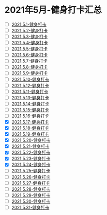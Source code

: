 # 2021年5月-健身打卡汇总
 - [ ] [2021.5.1-健身打卡](/workout/2021y-workout/2021y-5m-workout/2021.5.1workout.md)
 - [ ] [2021.5.2-健身打卡](/workout/2021y-workout/2021y-5m-workout/2021.5.2workout.md)
 - [ ] [2021.5.3-健身打卡](/workout/2021y-workout/2021y-5m-workout/2021.5.3workout.md)
 - [ ] [2021.5.4-健身打卡](/workout/2021y-workout/2021y-5m-workout/2021.5.4workout.md)
 - [ ] [2021.5.5-健身打卡](/workout/2021y-workout/2021y-5m-workout/2021.5.5workout.md)
 - [ ] [2021.5.6-健身打卡](/workout/2021y-workout/2021y-5m-workout/2021.5.6workout.md)
 - [ ] [2021.5.7-健身打卡](/workout/2021y-workout/2021y-5m-workout/2021.5.7workout.md)
 - [ ] [2021.5.8-健身打卡](/workout/2021y-workout/2021y-5m-workout/2021.5.8workout.md)
 - [ ] [2021.5.9-健身打卡](/workout/2021y-workout/2021y-5m-workout/2021.5.9workout.md)
 - [ ] [2021.5.10-健身打卡](/workout/2021y-workout/2021y-5m-workout/2021.5.10workout.md)
 - [ ] [2021.5.12-健身打卡](/workout/2021y-workout/2021y-5m-workout/2021.5.12workout.md)
 - [ ] [2021.5.11-健身打卡](/workout/2021y-workout/2021y-5m-workout/2021.5.11workout.md)
 - [ ] [2021.5.13-健身打卡](/workout/2021y-workout/2021y-5m-workout/2021.5.13workout.md)
 - [ ] [2021.5.14-健身打卡](/workout/2021y-workout/2021y-5m-workout/2021.5.14workout.md)
 - [ ] [2021.5.15-健身打卡](/workout/2021y-workout/2021y-5m-workout/2021.5.15workout.md)
 - [ ] [2021.5.16-健身打卡](/workout/2021y-workout/2021y-5m-workout/2021.5.16workout.md)
 - [x] [2021.5.17-健身打卡](/workout/2021y-workout/2021y-5m-workout/2021.5.17workout.md)
 - [x] [2021.5.18-健身打卡](/workout/2021y-workout/2021y-5m-workout/2021.5.18workout.md)
 - [x] [2021.5.19-健身打卡](/workout/2021y-workout/2021y-5m-workout/2021.5.19workout.md)
 - [x] [2021.5.20-健身打卡](/workout/2021y-workout/2021y-5m-workout/2021.5.20workout.md)
 - [x] [2021.5.21-健身打卡](/workout/2021y-workout/2021y-5m-workout/2021.5.21workout.md)
 - [x] [2021.5.22-健身打卡](/workout/2021y-workout/2021y-5m-workout/2021.5.22workout.md)
 - [x] [2021.5.23-健身打卡](/workout/2021y-workout/2021y-5m-workout/2021.5.23workout.md)
 - [x] [2021.5.24-健身打卡](/workout/2021y-workout/2021y-5m-workout/2021.5.24workout.md)
 - [ ] [2021.5.25-健身打卡](/workout/2021y-workout/2021y-5m-workout/2021.5.25workout.md)
 - [ ] [2021.5.26-健身打卡](/workout/2021y-workout/2021y-5m-workout/2021.5.26workout.md)
 - [ ] [2021.5.27-健身打卡](/workout/2021y-workout/2021y-5m-workout/2021.5.27workout.md)
 - [ ] [2021.5.28-健身打卡](/workout/2021y-workout/2021y-5m-workout/2021.5.28workout.md)
 - [ ] [2021.5.29-健身打卡](/workout/2021y-workout/2021y-5m-workout/2021.5.29workout.md)
 - [ ] [2021.5.30-健身打卡](/workout/2021y-workout/2021y-5m-workout/2021.5.30workout.md)
 - [ ] [2021.5.31-健身打卡](/workout/2021y-workout/2021y-5m-workout/2021.5.31workout.md)
